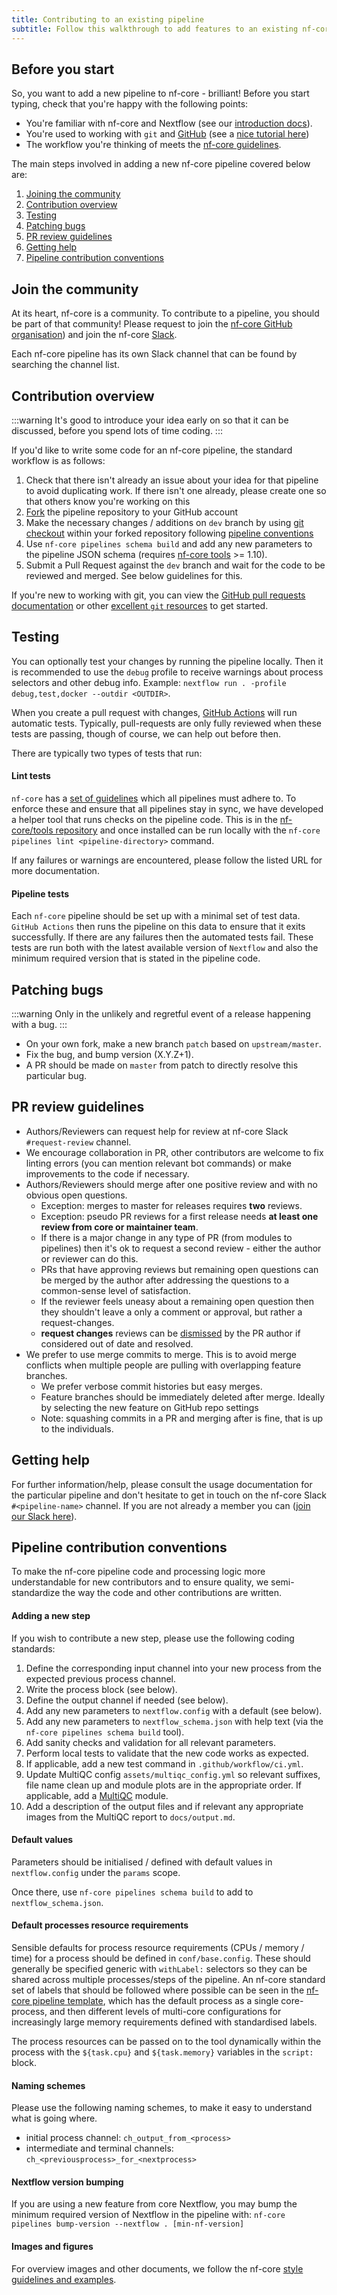 ```yaml
---
title: Contributing to an existing pipeline
subtitle: Follow this walkthrough to add features to an existing nf-core pipeline.
---
```


## Before you start

So, you want to add a new pipeline to nf-core - brilliant!
Before you start typing, check that you're happy with the following points:

- You're familiar with nf-core and Nextflow (see our [introduction docs](/docs/usage/getting_started/introduction.md)).
- You're used to working with `git` and [GitHub](https://github.com)
  (see a [nice tutorial here](https://blog.scottlowe.org/2015/01/27/using-fork-branch-git-workflow/))
- The workflow you're thinking of meets the [nf-core guidelines](https://nf-co.re/docs/contributing/guidelines).

The main steps involved in adding a new nf-core pipeline covered below are:

1. [Joining the community](#join-the-community)
2. [Contribution overview](#contribution-overview)
3. [Testing](#testing)
4. [Patching bugs](#patching-bugs)
5. [PR review guidelines](#pr-review-guidelines)
6. [Getting help](#getting-help)
7. [Pipeline contribution conventions](#pipeline-contribution-conventions)

## Join the community

At its heart, nf-core is a community. To contribute to a pipeline, you should be part of that community!
Please request to join the [nf-core GitHub organisation](/join/#github))
and join the nf-core [Slack](/join/slack).

Each nf-core pipeline has its own Slack channel that can be found by searching the channel list.

## Contribution overview

:::warning
It's good to introduce your idea early on so that it can be discussed, before you spend lots of time coding.
:::

If you'd like to write some code for an nf-core pipeline, the standard workflow is as follows:

1. Check that there isn't already an issue about your idea for that pipeline to avoid duplicating work. If there isn't one already, please create one so that others know you're working on this
2. [Fork](https://help.github.com/en/github/getting-started-with-github/fork-a-repo) the pipeline repository to your GitHub account
3. Make the necessary changes / additions on `dev` branch by using [git checkout](https://docs.github.com/en/pull-requests/collaborating-with-pull-requests/proposing-changes-to-your-work-with-pull-requests/committing-changes-to-a-pull-request-branch-created-from-a-fork) within your forked repository following [pipeline conventions](#pipeline-contribution-conventions)
4. Use `nf-core pipelines schema build` and add any new parameters to the pipeline JSON schema (requires [nf-core tools](https://github.com/nf-core/tools) >= 1.10).
5. Submit a Pull Request against the `dev` branch and wait for the code to be reviewed and merged. See below guidelines for this.

If you're new to working with git, you can view the [GitHub pull requests documentation](https://help.github.com/en/github/collaborating-with-issues-and-pull-requests) or other [excellent `git` resources](https://try.github.io/) to get started.

## Testing

You can optionally test your changes by running the pipeline locally. Then it is recommended to use the `debug` profile to
receive warnings about process selectors and other debug info. Example: `nextflow run . -profile debug,test,docker --outdir <OUTDIR>`.

When you create a pull request with changes, [GitHub Actions](https://github.com/features/actions) will run automatic tests.
Typically, pull-requests are only fully reviewed when these tests are passing, though of course, we can help out before then.

There are typically two types of tests that run:

#### Lint tests

`nf-core` has a [set of guidelines](https://nf-co.re/developers/guidelines) which all pipelines must adhere to.
To enforce these and ensure that all pipelines stay in sync, we have developed a helper tool that runs checks on the pipeline code. This is in the [nf-core/tools repository](https://github.com/nf-core/tools) and once installed can be run locally with the `nf-core pipelines lint <pipeline-directory>` command.

If any failures or warnings are encountered, please follow the listed URL for more documentation.

#### Pipeline tests

Each `nf-core` pipeline should be set up with a minimal set of test data.
`GitHub Actions` then runs the pipeline on this data to ensure that it exits successfully.
If there are any failures then the automated tests fail.
These tests are run both with the latest available version of `Nextflow` and also the minimum required version that is stated in the pipeline code.

## Patching bugs

:::warning
Only in the unlikely and regretful event of a release happening with a bug.
:::

- On your own fork, make a new branch `patch` based on `upstream/master`.
- Fix the bug, and bump version (X.Y.Z+1).
- A PR should be made on `master` from patch to directly resolve this particular bug.

## PR review guidelines

- Authors/Reviewers can request help for review at nf-core Slack `#request-review` channel.
- We encourage collaboration in PR, other contributors are welcome to fix linting errors (you can mention relevant bot commands) or make improvements to the code if necessary.
- Authors/Reviewers should merge after one positive review and with no obvious open questions.
  - Exception: merges to master for releases requires **two** reviews.
  - Exception: pseudo PR reviews for a first release needs **at least one review from core or maintainer team**.
  - If there is a major change in any type of PR (from modules to pipelines) then it's ok to request a second review - either the author or reviewer can do this.
  - PRs that have approving reviews but remaining open questions can be merged by the author after addressing the questions to a common-sense level of satisfaction.
  - If the reviewer feels uneasy about a remaining open question then they shouldn't leave a only a comment or approval, but rather a request-changes.
  - **request changes** reviews can be [dismissed](https://docs.github.com/en/pull-requests/collaborating-with-pull-requests/reviewing-changes-in-pull-requests/dismissing-a-pull-request-review) by the PR author if considered out of date and resolved.
- We prefer to use merge commits to merge. This is to avoid merge conflicts when multiple people are pulling with overlapping feature branches.
  - We prefer verbose commit histories but easy merges.
  - Feature branches should be immediately deleted after merge. Ideally by selecting the new feature on GitHub repo settings
  - Note: squashing commits in a PR and merging after is fine, that is up to the individuals.

## Getting help

For further information/help, please consult the usage documentation for the particular pipeline and don't hesitate to get in touch on the nf-core Slack `#<pipeline-name>` channel. If you are not already a member you can ([join our Slack here](https://nf-co.re/join/slack)).

## Pipeline contribution conventions

To make the nf-core pipeline code and processing logic more understandable for new contributors and to ensure quality, we semi-standardize the way the code and other contributions are written.

#### Adding a new step

If you wish to contribute a new step, please use the following coding standards:

1. Define the corresponding input channel into your new process from the expected previous process channel.
2. Write the process block (see below).
3. Define the output channel if needed (see below).
4. Add any new parameters to `nextflow.config` with a default (see below).
5. Add any new parameters to `nextflow_schema.json` with help text (via the `nf-core pipelines schema build` tool).
6. Add sanity checks and validation for all relevant parameters.
7. Perform local tests to validate that the new code works as expected.
8. If applicable, add a new test command in `.github/workflow/ci.yml`.
9. Update MultiQC config `assets/multiqc_config.yml` so relevant suffixes, file name clean up and module plots are in the appropriate order. If applicable, add a [MultiQC](https://multiqc.info/) module.
10. Add a description of the output files and if relevant any appropriate images from the MultiQC report to `docs/output.md`.

#### Default values

Parameters should be initialised / defined with default values in `nextflow.config` under the `params` scope.

Once there, use `nf-core pipelines schema build` to add to `nextflow_schema.json`.

#### Default processes resource requirements

Sensible defaults for process resource requirements (CPUs / memory / time) for a process should be defined in `conf/base.config`. These should generally be specified generic with `withLabel:` selectors so they can be shared across multiple processes/steps of the pipeline. An nf-core standard set of labels that should be followed where possible can be seen in the [nf-core pipeline template](https://github.com/nf-core/tools/blob/master/nf_core/pipeline-template/conf/base.config), which has the default process as a single core-process, and then different levels of multi-core configurations for increasingly large memory requirements defined with standardised labels.

The process resources can be passed on to the tool dynamically within the process with the `${task.cpu}` and `${task.memory}` variables in the `script:` block.

#### Naming schemes

Please use the following naming schemes, to make it easy to understand what is going where.

- initial process channel: `ch_output_from_<process>`
- intermediate and terminal channels: `ch_<previousprocess>_for_<nextprocess>`

#### Nextflow version bumping

If you are using a new feature from core Nextflow, you may bump the minimum required version of Nextflow in the pipeline with: `nf-core pipelines bump-version --nextflow . [min-nf-version]`

#### Images and figures

For overview images and other documents, we follow the nf-core [style guidelines and examples](https://nf-co.re/developers/design_guidelines).
